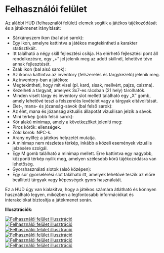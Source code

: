 # Felhasználói felület

Az alábbi HUD (felhasználói felület) elemek segítik a játékos tájékozódását és a játékmenet irányítását:

- Sárkányszem ikon (bal alsó sarok):
- Egy ikon, amelyre kattintva a játékos megtekintheti a karakter statisztikáit.
- Itt található a négy skill fejlesztési csíkja. Ha elérhető fejlesztési pont áll rendelkezésre, egy „+” jel jelenik meg az adott skillnél, lehetővé téve annak fejlesztését.
- Zsák ikon (bal alsó sarok):
- Az ikonra kattintva az inventory (felszerelés és tárgykezelő) jelenik meg.
- Az inventory-ban a játékos:
- Megtekintheti, hogy mit visel (pl. kard, sisak, mellvért, pajzs, csizma).
- Kezelheti a tárgyait, amelyek 3x7-es rácsban (21 hely) tárolhatók.
- Minden viselt tárgy és inventory slot mellett található egy „X” gomb, amely lehetővé teszi a felszerelés levételét vagy a tárgyak eltávolítását.
- Élet-, mana- és józanság-sávok (bal felső sarok):
- Az élet, mana és józanság aktuális állapotát vizuálisan jelzik a sávok.
- Mini térkép (jobb felső sarok):
- Kör alakú minimap, amely a következőket jeleníti meg:
- Piros körök: ellenségek.
- Zöld körök: NPC-k.
- Arany nyílfej: a játékos helyzetét mutatja.
- A minimap nem részletes térkép, inkább a közeli események vizuális jelzésére szolgál.
- Egy M gomb található a minimap mellett. Erre kattintva egy nagyobb, központi térkép nyílik meg, amelyen szélesebb körű tájékozódásra van lehetőség.
- Gyorshasználati slotok (alsó középen):
- Egy sor gyorselérési slot található itt, amelyek lehetővé teszik az előre beállított tárgyak vagy képességek gyors használatát.

Ez a HUD úgy van kialakítva, hogy a játékos számára átlátható és könnyen használható legyen, miközben a legfontosabb információkat és interakciókat biztosítja a játékmenet során.

**Illusztrációk:**

<div class="img-wrap">
<a href="uidraw-01.svg" target="_blank"><img src="uidraw-01.svg" alt="Felhasználói felület illusztráció" title="Felhasználói felület illusztráció"></a>
</div>

<div class="img-wrap">
<a href="uidraw-02.svg" target="_blank"><img src="uidraw-02.svg" alt="Felhasználói felület illusztráció" title="Felhasználói felület illusztráció"></a>
</div>

<div class="img-wrap">
<a href="uidraw-03.svg" target="_blank"><img src="uidraw-03.svg" alt="Felhasználói felület illusztráció" title="Felhasználói felület illusztráció"></a>
</div>

<div class="img-wrap">
<a href="uidraw-04.svg" target="_blank"><img src="uidraw-04.svg" alt="Felhasználói felület illusztráció" title="Felhasználói felület illusztráció"></a>
</div>

<div class="img-wrap">
<a href="uidraw-05.svg" target="_blank"><img src="uidraw-05.svg" alt="Felhasználói felület illusztráció" title="Felhasználói felület illusztráció"></a>
</div>

<div class="img-wrap">
<a href="uidraw-06.svg" target="_blank"><img src="uidraw-06.svg" alt="Felhasználói felület illusztráció" title="Felhasználói felület illusztráció"></a>
</div>
